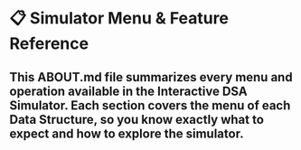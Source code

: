 # 📋 Simulator Menu & Feature Reference

This ABOUT.md file summarizes every menu and operation available in the Interactive DSA Simulator. Each section covers the menu of each Data Structure, so you know exactly what to expect and how to explore the simulator.
---